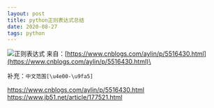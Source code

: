 ```yaml
---
layout: post
title: python正则表达式总结
date: 2020-08-27
tags: python  
---
```


![正则表达式](https://upload-images.jianshu.io/upload_images/4434395-7c44a546624075a7.png?imageMogr2/auto-orient/strip%7CimageView2/2/w/1240)
来自：[https://www.cnblogs.com/aylin/p/5516430.html](https://www.cnblogs.com/aylin/p/5516430.html)\

补充：```中文范围[\u4e00-\u9fa5]```

https://www.cnblogs.com/aylin/p/5516430.html
https://www.jb51.net/article/177521.html